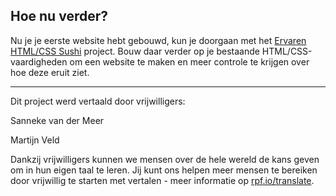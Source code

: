 ## Hoe nu verder?

Nu je je eerste website hebt gebouwd, kun je doorgaan met het [Ervaren HTML/CSS Sushi](https://projects.raspberrypi.org/nl-NL/projects/cd-intermediate-html-css-sushi/) project. Bouw daar verder op je bestaande HTML/CSS-vaardigheden om een ​​website te maken en meer controle te krijgen over hoe deze eruit ziet.

***

Dit project werd vertaald door vrijwilligers:

Sanneke van der Meer

Martijn Veld

Dankzij vrijwilligers kunnen we mensen over de hele wereld de kans geven om in hun eigen taal te leren. Jij kunt ons helpen meer mensen te bereiken door vrijwillig te starten met vertalen - meer informatie op [rpf.io/translate](https://rpf.io/translate).